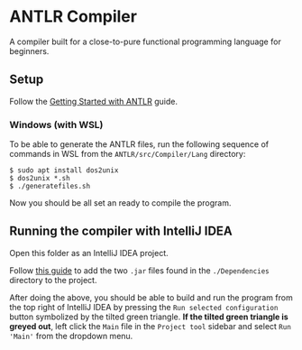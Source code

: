 # ANTLR Compiler
A compiler built for a close-to-pure functional programming language for beginners.
## Setup
Follow the [Getting Started with ANTLR](https://github.com/antlr/antlr4/blob/master/doc/getting-started.md) guide.
### Windows (with WSL)
To be able to generate the ANTLR files, run the following sequence of commands in WSL from the `ANTLR/src/Compiler/Lang` directory:

```
$ sudo apt install dos2unix 
$ dos2unix *.sh
$ ./generatefiles.sh
```

Now you should be all set an ready to compile the program.

## Running the compiler with IntelliJ IDEA
Open this folder as an IntelliJ IDEA project.

Follow [this guide](https://stackoverflow.com/a/1051705/12545726) to add the two `.jar` files found in the `./Dependencies` directory to the project.

After doing the above, you should be able to build and run the program from the top right of IntelliJ IDEA by pressing the `Run selected configuration` button symbolized by the tilted green triangle. **If the tilted green triangle is greyed out**, left click the `Main` file in the `Project tool` sidebar and select `Run 'Main'` from the dropdown menu. 
